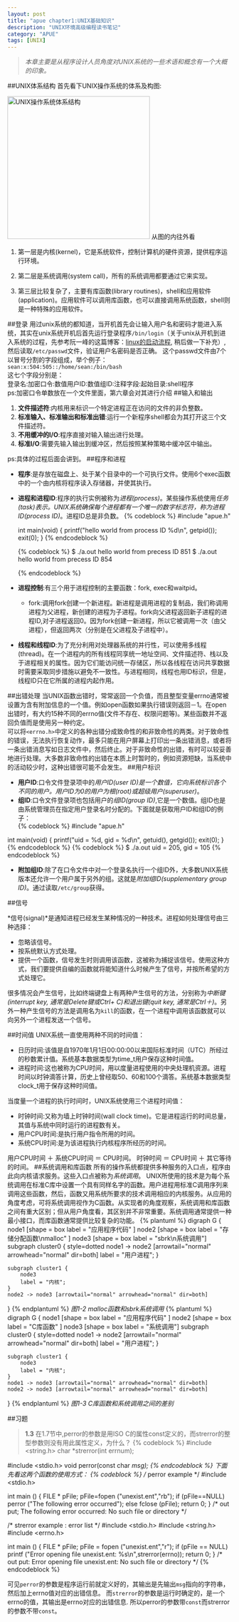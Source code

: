 ```yaml
---
layout: post
title: "apue chapter1:UNIX基础知识"
description: "UNIX环境高级编程读书笔记"
category: "APUE"
tags: [UNIX]
---
```


>*本章主要是从程序设计人员角度对UNIX系统的一些术语和概念有一个大概的印象。*

##UNIX体系结构
首先看下UNIX操作系统的体系及构图:
<!-- retina屏幕下截图尺寸太大了，不得不限制一下图片的大小，但是markdown貌似现在还不支持图片的大小，只能用html代码来写了～-->
<img class="img-rounded, center-block" src="/assets/img/apue/fig1.1.png" alt="UNIX操作系统体系结构" width="320px">
从图的内往外看

1. 第一层是内核(kernel)，它是系统软件，控制计算机的硬件资源，提供程序运行环境。
2. 第二层是系统调用(system call)，所有的系统调用都要通过它来实现。

3. 第三层比较复杂了，主要有库函数(library routines)，shell和应用软件(application)。应用软件可以调用库函数，也可以直接调用系统函数，shell则是一种特殊的应用软件。

##登录
用过unix系统的都知道，当开机首先会让输入用户名和密码才能进入系统，其实在unix系统开机后首先运行登录程序`/bin/login`（关于unix从开机到进入系统的过程，先参考阮一峰的这篇博客：[linux的启动流程](http://www.ruanyifeng.com/blog/2013/08/linux_boot_process.html), 稍后做一下补充）,然后读取`/etc/passwd`文件，验证用户名密码是否正确。
这个passwd文件由7个以冒号分割的字段组成，举个例子：  
`sean:x:504:505::/home/sean:/bin/bash`  
这七个字段分别是：  
登录名:加密口令:数值用户ID:数值组ID:注释字段:起始目录:shell程序  
ps:加密口令单数放在一个文件里面，第六章会对其进行介绍
##输入和输出

1. **文件描述符**:内核用来标识一个特定进程正在访问的文件的非负整数。
2. **标准输入、标准输出和标准出错**:运行一个新程序shell都会为其打开这三个文件描述符。
3. **不用缓冲的I/O**:程序直接对输入输出进行处理。
4. **标准I/O**:需要先输入输出到缓冲区，然后按照某种策略中缓冲区中输出。

ps:具体的过程后面会讲到。
##程序和进程
* **程序**:是存放在磁盘上、处于某个目录中的一个可执行文件。使用6个exec函数中的一个由内核将程序读入存储器，并使其执行。
* **进程和进程ID**:程序的执行实例被称为*进程(process)*。某些操作系统使用*任务(task)*表示。UNIX系统确保每个进程都有一个唯一的数字标志符，称为*进程ID(process ID)*。进程ID总是非负数。
    {% codeblock %}
    #include "apue.h"

    int 
    main(void)
    {
        printf("hello world from process ID %d\n", getpid());
        exit(0);
    }
    {% endcodeblock %}

    {% codeblock %}
    $ ./a.out
    hello world from precess ID 851
    $ ./a.out
    hello world from precess ID 854

    {% endcodeblock %}
* **进程控制**:有三个用于进程控制的主要函数：fork, exec和waitpid。
    - fork:调用fork创建一个新进程。新进程是调用进程的复制品，我们称调用进程为父进程，新创建的进程为子进程。fork向父进程返回新子进程的进程ID,对子进程返回0。因为fork创建一新进程，所以它被调用一次（由父进程），但返回两次（分别是在父进程及子进程中）。
* **线程和线程ID**:为了充分利用对处理器系统的并行性，可以使用多线程(thread)。在一个进程内的所有线程同享统一地址空间、文件描述符、栈以及于进程相关的属性。因为它们能访问统一存储区，所以各线程在访问共享数据时需要采取同步措施以避免不一致性。与进程相同，线程也用ID标识，但是，线程ID只在它所属的进程内起作用。

##出错处理
  当UNIX函数出错时，常常返回一个负值，而且整型变量errno通常被设置为含有附加信息的一个值。例如open函数如果执行错误则返回－1。在open出错时，有大约15种不同的errno值(文件不存在、权限问题等)。某些函数并不返回负值而是使用另一种约定。  
  可以将`<errno.h>`中定义的各种出错分成致命性的和非致命性的两类。对于致命性的错误，无法执行恢复动作，最多只能在用户屏幕上打印出一条出错消息，或者将一条出错消息写如日志文件中，然后终止。对于非致命性的出错，有时可以较妥善地进行处理。大多数非致命性的出错在本质上时暂时的，例如资源短缺，当系统中的活动较少时，这种出错很可能不会发生。
##用户标识
*  **用户ID**:口令文件登录项中的*用户ID(user ID)*是一个数值，它向系统标识各个不同的用户。用户ID为0的用户为*根(root)*或*超级用户(superuser)*。
*  **组ID**:口令文件登录项也包括用户的*组ID(group ID)*,它是一个数值。组ID也是由系统管理员在指定用户登录名时分配的。下面就是获取用户ID和组ID的例子：  
{% codeblock %}
#include "apue.h"

int
main(void)
{
    printf("uid = %d, gid = %d\n", getuid(), getgid());
    exit(0);
}
{% endcodeblock %}
{% codeblock %}
$ ./a.out
uid = 205, gid = 105
{% endcodeblock %}
*  **附加组ID**:除了在口令文件中对一个登录名执行一个组ID外，大多数UNIX系统版本还允许一个用户属于另外的组。这就是*附加组ID(supplementary group ID)*。通过读取`/etc/group`获得。

##信号

*信号(signal)*是通知进程已经发生某种情况的一种技术。进程如何处理信号由三种选择：  

* 忽略该信号。
* 按系统默认方式处理。
* 提供一个函数，信号发生时则调用该函数，这被称为捕捉该信号。使用这种方式，我们要提供自编的函数就将能知道什么时候产生了信号，并按所希望的方式处理它。

很多情况会产生信号，比如终端键盘上有两种产生信号的方法，分别称为*中断键(interrupt key, 通常是Delete键或Ctrl+ C)*和*退出键(quit key, 通常是Ctrl＋\)*。另外一种产生信号的方法是调用名为`kill`的函数，在一个进程中调用该函数就可以向另外一个进程发送一个信号。

##时间值
UNIX系统一直使用两种不同的时间值：

* 日历时间:该值是自1970年1月1日00:00:00以来国际标准时间（UTC）所经过的秒数累计值。系统基本数据类型为time_t用户保存这种时间值。
* 进程时间:这也被称为CPU时间，用以度量进程使用的中央处理机资源。进程时间以时钟滴答计算，历史上曾经取50、60和100个滴答。系统基本数据类型clock_t用于保存这种时间值。

当度量一个进程的执行时间时，UNIX系统使用三个进程时间值：

- 时钟时间:又称为墙上时钟时间(wall clock time)。它是进程运行的时间总量，其值与系统中同时运行的进程数有关。
- 用户CPU时间:是执行用户指令所用的时间。
- 系统CPU时间:是为该进程执行内核程序所经历的时间。

用户CPU时间 ＋ 系统CPU时间 ＝ CPU时间。
时钟时间 ＝ CPU时间 ＋ 其它等待的时间。
##系统调用和库函数
所有的操作系统都提供多种服务的入口点，程序由此向内核请求服务。这些入口点被称为*系统调用*。
UNIX所使用的技术是为每个系统调用在标准C库中设置一个具有同样名字的函数。用户进程用标准C调用序列来调用这些函数，然后，函数又用系统所要求的技术调用相应的内核服务。从应用的角度考虑，可将系统调用视作为C函数。从实现者的角度观察，系统调用和库函数之间有重大区别；但从用户角度看，其区别并不非常重要。系统调用通常提供一种最小接口，而库函数通常提供比较复杂的功能。
{% plantuml %}
digraph G {
        node1 [shape = box label = "应用程序代码" ]
        node2 [shape = box label = "存储分配函数\nmalloc" ]
        node3 [shape = box label = "sbrk\n系统调用"]
    subgraph cluster0 {
        style=dotted
        node1 -> node2 [arrowtail="normal" arrowhead="normal" dir=both] 
        label = "用户进程";
    }

    subgraph cluster1 {
        node3
        label = "内核";
    }
    node2 -> node3 [arrowtail="normal" arrowhead="normal" dir=both] 
}
{% endplantuml %}
*图1-2 malloc函数和sbrk系统调用*
{% plantuml %}
digraph G {
        node1 [shape = box label = "应用程序代码" ]
        node2 [shape = box label = "C库函数" ]
        node3 [shape = box label = "系统调用"]
    subgraph cluster0 {
        style=dotted
        node1 -> node2 [arrowtail="normal" arrowhead="normal" dir=both] 
        label = "用户进程";
    }

    subgraph cluster1 {
        node3
        label = "内核";
    }
    node1 -> node3 [arrowtail="normal" arrowhead="normal" dir=both] 
    node2 -> node3 [arrowtail="normal" arrowhead="normal" dir=both] 
}
{% endplantuml %}
*图1-3 C库函数和系统调用之间的差别*

##习题
>**1.3** 在1.7节中,perror的参数是用ISO C的属性const定义的，而strerror的整型参数则没有用此属性定义，为什么？
{% codeblock %}
#include <string.h>
char *strerror(int errnum);

#include <stdio.h>
void perror(const char *msg);
{% endcodeblock %}
下面先看这两个函数的使用方式：
{% codeblock %}
/* perror example */
#include <stdio.h>

int main ()
{
    FILE * pFile;
    pFile=fopen ("unexist.ent","rb");
    if (pFile==NULL)
        perror ("The following error occurred");
    else
        fclose (pFile);
    return 0;
}
/*
out put;
The following error occurred: No such file or directory
*/

/* strerror example : error list */
#include <stdio.h>
#include <string.h>
#include <errno.h>

int main ()
{
    FILE * pFile;
    pFile = fopen ("unexist.ent","r");
    if (pFile == NULL)
        printf ("Error opening file unexist.ent: %s\n",strerror(errno));
    return 0;
}
/*
out put: 
Error opening file unexist.ent: No such file or directory
*/
{% endcodeblock %}

可见`perror`的参数是程序运行前就定义好的，其输出是先输出`msg`指向的字符串，然后加上errno值对应的出错信息。
而`strerror`的参数是运行时确定的，是一个errno的值，其输出是errno对应的出错信息.
所以perror的参数带`const`而strerror的参数不带`const`。
